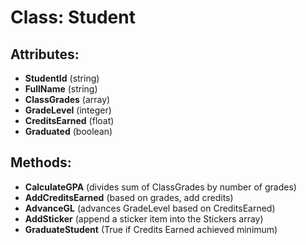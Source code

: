 # Class: Student

## Attributes:
- **StudentId** (string)
- **FullName** (string)
- **ClassGrades** (array)
- **GradeLevel** (integer)
- **CreditsEarned** (float)
- **Graduated** (boolean)

## Methods:
- **CalculateGPA** (divides sum of ClassGrades by number of grades)
- **AddCreditsEarned** (based on grades, add credits)
- **AdvanceGL** (advances GradeLevel based on CreditsEarned)
- **AddSticker** (append a sticker item into the Stickers array)
- **GraduateStudent** (True if Credits Earned achieved minimum)